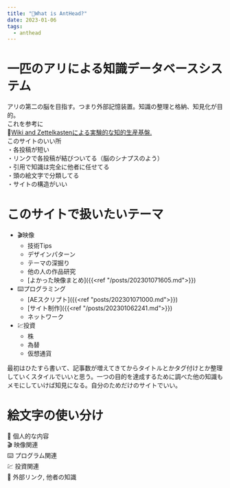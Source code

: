 ```yaml
---
title: "🐜What is AntHead?"
date: 2023-01-06
tags:
  - anthead
---
```

  
# 一匹のアリによる知識データベースシステム
アリの第二の脳を目指す。つまり外部記憶装置。知識の整理と格納、知見化が目的。  
これを参考に  
📝[Wiki and Zettelkastenによる実験的な知的生産基盤.](https://keido.site/notes/)  
このサイトのいい所  
・各投稿が短い  
・リンクで各投稿が結びついてる（脳のシナプスのよう）  
・引用で知識は完全に他者に任せてる  
・頭の絵文字で分類してる  
・サイトの構造がいい  
  
# このサイトで扱いたいテーマ
- 🎬映像
  - 技術Tips
  - デザインパターン
  - テーマの深掘り
  - 他の人の作品研究
  - [よかった映像まとめ]({{<ref "/posts/202301071605.md">}})
- ⌨️プログラミング
  - [AEスクリプト]({{<ref "posts/202301071000.md">}})
  - [サイト制作]({{<ref "/posts/202301062241.md">}})
  - ネットワーク
- 💹投資
  - 株
  - 為替
  - 仮想通貨

最初はひたすら書いて、記事数が増えてきてからタイトルとかタグ付けとか整理していくスタイルでいいと思う。一つの目的を達成するために調べた他の知識もメモにしていけば知見になる。自分のためだけのサイトでいい。  

# 絵文字の使い分け
🐜 個人的な内容  
🎬 映像関連  
⌨️ プログラム関連  
💹 投資関連  
📝 外部リンク, 他者の知識  
